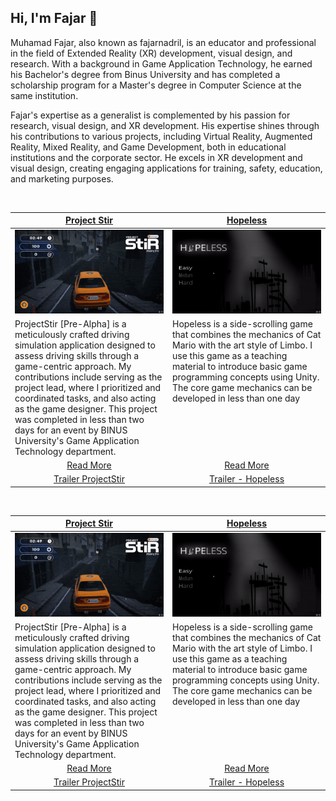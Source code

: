 Hi, I'm Fajar 👋
---
Muhamad Fajar, also known as fajarnadril, is an educator and professional in the field of Extended Reality (XR) development, visual design, and research. With a background in Game Application Technology, he earned his Bachelor's degree from Binus University and has completed a scholarship program for a Master's degree in Computer Science at the same institution.

Fajar's expertise as a generalist is complemented by his passion for research, visual design, and XR development. His expertise shines through his contributions to various projects, including Virtual Reality, Augmented Reality, Mixed Reality, and Game Development, both in educational institutions and the corporate sector. He excels in XR development and visual design, creating engaging applications for training, safety, education, and marketing purposes.


<br>

<table width="100%">
  <thead>
    <tr>
      <th width="50%" align="center"><a href="https://github.com/KXLVXN7/KXLVXN7/blob/main/gif/pstir.gif">Project Stir </a></th> <!--tittle-->
      <th width="50%" align="center"><a href="">Hopeless</a></th> <!--tittle-->
    </tr>
  </thead>
  <tbody>
    <tr>
      <td align="center">
        <img src="https://github.com/KXLVXN7/KXLVXN7/blob/main/gif/pstir.gif" alt="1" style="width:100%;height:auto;">
      </td>
      <td align="center">
        <img src="https://github.com/KXLVXN7/KXLVXN7/blob/main/gif/hpless_1.gif" alt="2" style="width:100%;height:auto;">
      </td>
    </tr>
    <tr>
      <td valign="text-top">ProjectStir [Pre-Alpha] is a meticulously crafted driving simulation application designed to assess driving skills through a game-centric approach. My contributions include serving as the project lead, where I prioritized and coordinated tasks, and also acting as the game designer. This project was completed in less than two days for an event by BINUS University's Game Application Technology department.</td> <!--desc-->
      <td valign="text-top">Hopeless is a side-scrolling game that combines the mechanics of Cat Mario with the art style of Limbo. I use this game as a teaching material to introduce basic game programming concepts using Unity. The core game mechanics can be developed in less than one day</td> <!--desc-->
    </tr>
    <tr>
      <td align="center"><a href="https://github.com/fajarnadril/Project-Stir">Read More</a></td> <!--link-->
      <td align="center"><a href="https://u2studio.itch.io/hopeless">Read More</a></td> <!--link-->
    </tr>
    <tr>
      <td align="center"><a href="https://www.youtube.com/watch?v=UWn3G_PZ_fA">Trailer ProjectStir</a></td> <!--link-->
      <td align="center"><a href="https://www.youtube.com/watch?v=MXbSJmlWlX0">Trailer - Hopeless </a></td> <!--link-->
    </tr>
  </tbody>
</table>


<br>


<table width="100%">
  <thead>
    <tr>
      <th width="50%" align="center"><a href="https://github.com/KXLVXN7/KXLVXN7/blob/main/gif/pstir.gif">Project Stir </a></th> <!--tittle-->
      <th width="50%" align="center"><a href="">Hopeless</a></th> <!--tittle-->
    </tr>
  </thead>
  <tbody>
    <tr>
      <td align="center">
        <img src="https://github.com/KXLVXN7/KXLVXN7/blob/main/gif/pstir.gif" alt="1" style="width:100%;height:auto;">
      </td>
      <td align="center">
        <img src="https://github.com/KXLVXN7/KXLVXN7/blob/main/gif/hpless_1.gif" alt="2" style="width:100%;height:auto;">
      </td>
    </tr>
    <tr>
      <td valign="text-top">ProjectStir [Pre-Alpha] is a meticulously crafted driving simulation application designed to assess driving skills through a game-centric approach. My contributions include serving as the project lead, where I prioritized and coordinated tasks, and also acting as the game designer. This project was completed in less than two days for an event by BINUS University's Game Application Technology department.</td> <!--desc-->
      <td valign="text-top">Hopeless is a side-scrolling game that combines the mechanics of Cat Mario with the art style of Limbo. I use this game as a teaching material to introduce basic game programming concepts using Unity. The core game mechanics can be developed in less than one day</td> <!--desc-->
    </tr>
    <tr>
      <td align="center"><a href="https://github.com/fajarnadril/Project-Stir">Read More</a></td> <!--link-->
      <td align="center"><a href="https://u2studio.itch.io/hopeless">Read More</a></td> <!--link-->
    </tr>
    <tr>
      <td align="center"><a href="https://www.youtube.com/watch?v=UWn3G_PZ_fA">Trailer ProjectStir</a></td> <!--link-->
      <td align="center"><a href="https://www.youtube.com/watch?v=MXbSJmlWlX0">Trailer - Hopeless </a></td> <!--link-->
    </tr>
  </tbody>
</table>

